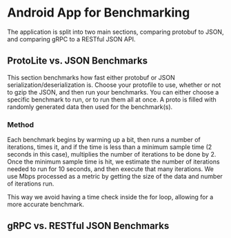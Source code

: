 # Android App for Benchmarking

The application is split into two main sections, comparing protobuf to JSON, and comparing gRPC to a RESTful JSON API.

## ProtoLite vs. JSON Benchmarks
This section benchmarks how fast either protobuf or JSON serialization/deserialization is. Choose your protofile to use, whether or not to gzip the JSON, and then run your benchmarks. You can either choose a specific benchmark to run, or to run them all at once. A proto is filled with randomly generated data then used for the benchmark(s).

### Method
Each benchmark begins by warming up a bit, then runs a number of iterations, times it, and if the time is less than a minimum sample time (2 seconds in this case), multiplies the number of iterations to be done by 2. Once the minimum sample time is hit, we estimate the number of iterations needed to run for 10 seconds, and then execute that many iterations. We use Mbps processed as a metric by getting the size of the data and number of iterations run.

This way we avoid having a time check inside the for loop, allowing for a more accurate benchmark.

## gRPC vs. RESTful JSON Benchmarks